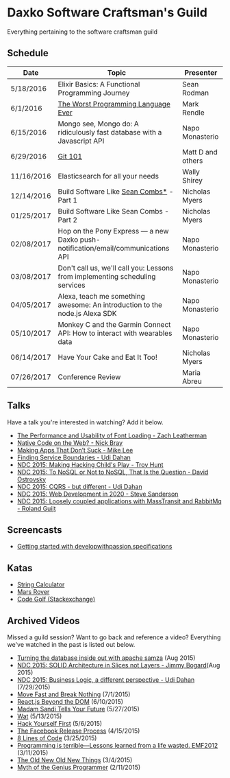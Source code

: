 Daxko Software Craftsman's Guild
=====

Everything pertaining to the software craftsman guild

## Schedule

| Date       | Topic                      | Presenter |
| ---------- | -------------------------- | --------- |
| 5/18/2016   | Elixir Basics: A Functional Programming Journey | Sean Rodman |
| 6/1/2016   | [The Worst Programming Language Ever](https://www.infoq.com/presentations/worst-programming-language)|Mark Rendle|
| 6/15/2016 | Mongo see, Mongo do: A ridiculously fast database with a Javascript API | Napo Monasterio |
| 6/29/2016 | [Git 101](https://git-scm.com/book/en/v2/Getting-Started-Git-Basics) | Matt D and others |
| 11/16/2016 | Elasticsearch for all your needs | Wally Shirey |
| 12/14/2016 | Build Software Like [Sean Combs*](https://en.wikipedia.org/wiki/Sean_Combs) - Part 1| Nicholas Myers |
| 01/25/2017 | Build Software Like Sean Combs - Part 2| Nicholas Myers |
| 02/08/2017 | Hop on the Pony Express — a new Daxko push-notification/email/communications API| Napo Monasterio |
| 03/08/2017 | Don't call us, we'll call you: Lessons from implementing scheduling services| Napo Monasterio |
| 04/05/2017 | Alexa, teach me something awesome: An introduction to the node.js Alexa SDK| Napo Monasterio |
| 05/10/2017 | Monkey C and the Garmin Connect API: How to interact with wearables data| Napo Monasterio |
| 06/14/2017 | Have Your Cake and Eat It Too! | Nicholas Myers |
| 07/26/2017 | Conference Review | Maria Abreu |

## Talks

Have a talk you're interested in watching? Add it below.

* [The Performance and Usability of Font Loading - Zach Leatherman](https://www.youtube.com/watch?v=DGQSw6gc95k)
* [Native Code on the Web? - Nick Bray](http://www.youtube.com/watch?v=-xNZYr40QOk)
* [Making Apps That Don’t Suck - Mike Lee](http://www.infoq.com/presentations/Making-Apps-That-Dont-Suck)
* [Finding Service Boundaries - Udi Dahan](https://vimeo.com/113515335)
* [NDC 2015: Making Hacking Child's Play - Troy Hunt](https://vimeo.com/132192251)
* [NDC 2015: To NoSQL or Not to NoSQL, That Is the Question - David Ostrovsky](https://vimeo.com/132194546)
* [NDC 2015: CQRS - but different - Udi Dahan](https://vimeo.com/131199089)
* [NDC 2015: Web Development in 2020 - Steve Sanderson](https://vimeo.com/131637102)
* [NDC 2015: Loosely coupled applications with MassTransit and RabbitMq - Roland Guijt](https://vimeo.com/131635506)


## Screencasts
* [Getting started with developwithpassion.specifications](https://vimeo.com/11642767)

## Katas

* [String Calculator](http://osherove.com/tdd-kata-1/)
* [Mars Rover](http://dallashackclub.com/rover)
* [Code Golf (Stackexchange)](http://codegolf.stackexchange.com/)

## Archived Videos

Missed a guild session? Want to go back and reference a video? Everything we've watched in the past is listed out below.

* [Turning the database inside out with apache samza](http://www.confluent.io/blog/turning-the-database-inside-out-with-apache-samza/) (Aug 2015)
* [NDC 2015: SOLID Architecture in Slices not Layers - Jimmy Bogard](https://vimeo.com/131633177)(Aug 2015)
* [NDC 2015: Business Logic, a different perspective - Udi Dahan](https://vimeo.com/131757759) (7/29/2015)
* [Move Fast and Break Nothing](http://zachholman.com/talk/move-fast-break-nothing/) (7/1/2015)
* [React.js Beyond the DOM](https://www.youtube.com/watch?v=eNC0mRYGWgc) (6/10/2015)
* [Madam Sandi Tells Your Future](https://www.youtube.com/watch?v=JOM5_V5jLAs) (5/27/2015)
* [Wat](https://www.destroyallsoftware.com/talks/wat) (5/13/2015)
* [Hack Yourself First](https://www.youtube.com/watch?v=rdHD6pVG66Q) (5/6/2015)
* [The Facebook Release Process](http://www.infoq.com/presentations/Facebook-Release-Process) (4/15/2015)
* [8 Lines of Code](http://www.infoq.com/presentations/8-lines-code-refactoring) (3/25/2015)
* [Programming is terrible—Lessons learned from a life wasted. EMF2012](https://www.youtube.com/watch?v=csyL9EC0S0c) (3/11/2015)
* [The Old New Old New Things](http://www.infoq.com/presentations/environment-concepts) (3/4/2015)
* [Myth of the Genius Programmer](https://www.youtube.com/watch?v=0SARbwvhupQ) (2/11/2015)
